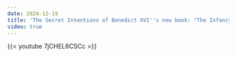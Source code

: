 ```yaml
---
date: 2024-12-19
title: 'The Secret Intentions of Benedict XVI''s new book: "The Infancy Narratives"'
video: true
---
```



{{< youtube 7jCHEL6CSCc >}}
